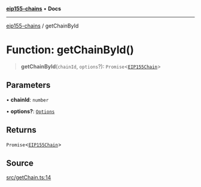 [**eip155-chains**](../README.md) • **Docs**

***

[eip155-chains](../globals.md) / getChainById

# Function: getChainById()

> **getChainById**(`chainId`, `options`?): `Promise`\<[`EIP155Chain`](../interfaces/EIP155Chain.md)\>

## Parameters

• **chainId**: `number`

• **options?**: [`Options`](../interfaces/Options.md)

## Returns

`Promise`\<[`EIP155Chain`](../interfaces/EIP155Chain.md)\>

## Source

[src/getChain.ts:14](https://github.com/ivanzzeth/eip155-chains/blob/22c7ef2cf5ad8b30c8773b9a336fe5b8ea173773/src/getChain.ts#L14)
